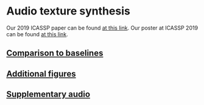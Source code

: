 # Audio texture synthesis

Our 2019 ICASSP paper can be found [at this link](assets/AudioTexturesPaper.pdf).  Our poster at ICASSP 2019 can be found [at this link](assets/AudioTexturesPoster.pdf).

## [Comparison to baselines](baselines.md)

## [Additional figures](figures.md)

## [Supplementary audio](supplementary_audio.md)
